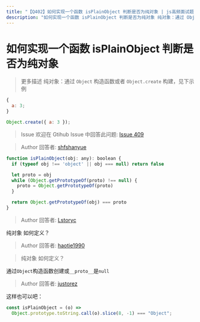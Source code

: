 ```yaml
---
title: "【Q402】如何实现一个函数 isPlainObject 判断是否为纯对象 | js高频面试题"
description: "如何实现一个函数 isPlainObject 判断是否为纯对象 纯对象：通过 Object 构造函数或者 Object.create 构建，见下示例  字节跳动面试题、阿里腾讯面试题、美团小米面试题。"
---
```


# 如何实现一个函数 isPlainObject 判断是否为纯对象

> 更多描述
> 纯对象：通过 `Object` 构造函数或者 `Object.create` 构建，见下示例

```js
{
  a: 3;
}

Object.create({ a: 3 });
```

> Issue
> 欢迎在 Gtihub Issue 中回答此问题: [Issue 409](https://github.com/shfshanyue/Daily-Question/issues/409)

> Author
> 回答者: [shfshanyue](https://github.com/shfshanyue)

```js
function isPlainObject(obj: any): boolean {
  if (typeof obj !== 'object' || obj === null) return false

  let proto = obj
  while (Object.getPrototypeOf(proto) !== null) {
    proto = Object.getPrototypeOf(proto)
  }

  return Object.getPrototypeOf(obj) === proto                                                  }
}
```

> Author
> 回答者: [Lstoryc](https://github.com/Lstoryc)

纯对象 如何定义？

> Author
> 回答者: [haotie1990](https://github.com/haotie1990)

> 纯对象 如何定义？

通过`Object`构造函数创建或`__proto__`是`null`

> Author
> 回答者: [justorez](https://github.com/justorez)

这样也可以吧：

```js
const isPlainObject = (o) =>
  Object.prototype.toString.call(o).slice(8, -1) === "Object";
```
